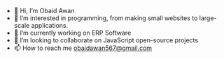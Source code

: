 - 👋 Hi, I’m Obaid Awan
- 👀 I’m interested in programming, from making small websites to large-scale applications.
- 🌱 I’m currently working on ERP Software
- 💞️ I’m looking to collaborate on JavaScript open-source projects
- 📫 How to reach me obaidawan567@gmail.com

